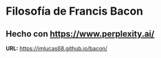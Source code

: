 # Filosofía de Francis Bacon

## Hecho con https://www.perplexity.ai/

**URL:** https://jmlucas68.github.io/bacon/